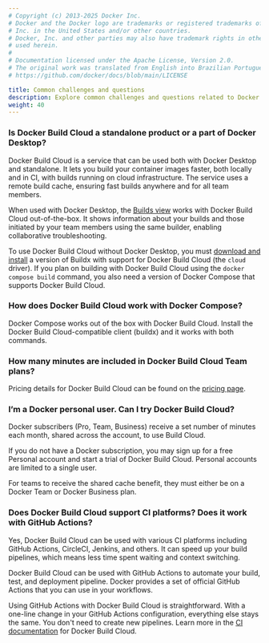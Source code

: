 ```yaml
---
# Copyright (c) 2013-2025 Docker Inc.
# Docker and the Docker logo are trademarks or registered trademarks of Docker,
# Inc. in the United States and/or other countries.
# Docker, Inc. and other parties may also have trademark rights in other terms
# used herein.
#
# Documentation licensed under the Apache License, Version 2.0.
# The original work was translated from English into Brazilian Portuguese.
# https://github.com/docker/docs/blob/main/LICENSE

title: Common challenges and questions
description: Explore common challenges and questions related to Docker Build Cloud.
weight: 40
---
```

### Is Docker Build Cloud a standalone product or a part of Docker Desktop?

Docker Build Cloud is a service that can be used both with Docker Desktop and
standalone. It lets you build your container images faster, both locally and in
CI, with builds running on cloud infrastructure. The service uses a remote
build cache, ensuring fast builds anywhere and for all team members.

When used with Docker Desktop, the [Builds view](/desktop/use-desktop/builds/)
works with Docker Build Cloud out-of-the-box. It shows information about your
builds and those initiated by your team members using the same builder,
enabling collaborative troubleshooting.

To use Docker Build Cloud without Docker Desktop, you must
[download and install](/build-cloud/setup/#use-docker-build-cloud-without-docker-desktop)
a version of Buildx with support for Docker Build Cloud (the `cloud` driver).
If you plan on building with Docker Build Cloud using the `docker compose
build` command, you also need a version of Docker Compose that supports Docker
Build Cloud.

### How does Docker Build Cloud work with Docker Compose?

Docker Compose works out of the box with Docker Build Cloud. Install the Docker
Build Cloud-compatible client (buildx) and it works with both commands.

### How many minutes are included in Docker Build Cloud Team plans?

Pricing details for Docker Build Cloud can be found on the [pricing page](https://www.docker.com/pricing/).

### I’m a Docker personal user. Can I try Docker Build Cloud?

Docker subscribers (Pro, Team, Business) receive a set number of minutes each
month, shared across the account, to use Build Cloud.

If you do not have a Docker subscription, you may sign up for a free Personal
account and start a trial of Docker Build Cloud. Personal accounts are limited to a
single user.

For teams to receive the shared cache benefit, they must either be on a Docker
Team or Docker Business plan.

### Does Docker Build Cloud support CI platforms? Does it work with GitHub Actions?

Yes, Docker Build Cloud can be used with various CI platforms including GitHub
Actions, CircleCI, Jenkins, and others. It can speed up your build pipelines,
which means less time spent waiting and context switching.

Docker Build Cloud can be used with GitHub Actions to automate your build,
test, and deployment pipeline. Docker provides a set of official GitHub Actions
that you can use in your workflows.

Using GitHub Actions with Docker Build Cloud is straightforward. With a
one-line change in your GitHub Actions configuration, everything else stays the
same. You don't need to create new pipelines. Learn more in the [CI
documentation](/build-cloud/ci/) for Docker Build Cloud.

<div id="dbc-lp-survey-anchor"></div>
